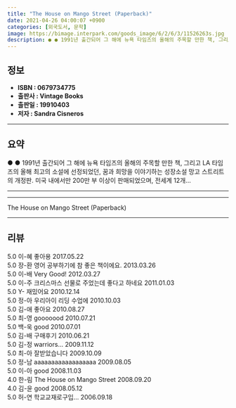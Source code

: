 ```yaml
---
title: "The House on Mango Street (Paperback)"
date: 2021-04-26 04:00:07 +0900
categories: [외국도서, 문학]
image: https://bimage.interpark.com/goods_image/6/2/6/3/11526263s.jpg
description: ● ● 1991년 출간되어 그 해에 뉴욕 타임즈의 올해의 주목할 만한 책, 그리고 LA 타임즈의 올해 최고의 소설에 선정되었던, 꿈과 희망을 이야기하는 성장소설 망고 스트리트의 개정판. 미국 내에서만 200만 부 이상이 판매되었으며, 전세계 12개...
---
```


## **정보**

- **ISBN : 0679734775**
- **출판사 : Vintage Books**
- **출판일 : 19910403**
- **저자 : Sandra Cisneros**

------



## **요약**

●  ●  1991년 출간되어 그 해에 뉴욕 타임즈의 올해의 주목할 만한 책, 그리고 LA 타임즈의 올해 최고의 소설에 선정되었던, 꿈과 희망을 이야기하는 성장소설 망고 스트리트의 개정판. 미국 내에서만 200만 부 이상이 판매되었으며, 전세계 12개... 

------



------


The House on Mango Street (Paperback) 

------


## **리뷰** 

5.0 이-혜 좋아용 2017.05.22 <br/>5.0 장-환 영어 공부하기에 참 좋은 책이에요. 2013.03.26 <br/>5.0 이-배 Very Good! 2012.03.27 <br/>5.0 이-주 크리스마스 선물로 주었는데 좋다고 하네요 2011.01.03 <br/>5.0 Y- 재밌어요 2010.12.14 <br/>5.0 정-아 우리아이 리딩 수업에  2010.10.03 <br/>5.0 김-애 좋아요 2010.08.27 <br/>5.0 최-영 gooooood 2010.07.21 <br/>5.0 백-욱 good 2010.07.01 <br/>5.0 김-배 구매후기 2010.06.21 <br/>5.0 김-정 warriors... 2009.11.12 <br/>5.0 최-아 잘받았습니다 2009.10.09 <br/>5.0 정-남 aaaaaaaaaaaaaaaaaa 2009.08.05 <br/>5.0 이-아 good 2008.11.03 <br/>4.0 한-림 The House on Mango Street   2008.09.20 <br/>4.0 김-윤 good 2008.05.12 <br/>5.0 허-연 학교교재로구입... 2006.09.18 <br/>